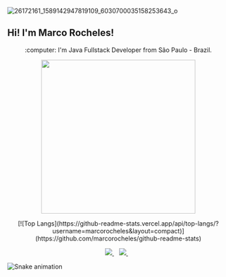 ![26172161_1589142947819109_6030700035158253643_o](https://user-images.githubusercontent.com/81653024/145266816-4e84b26e-3e57-4b96-adcb-d21024637c01.jpg)

## Hi! I'm Marco Rocheles!
<p align='center'>
  :computer: I'm Java Fullstack Developer from São Paulo - Brazil.
</p>

<p align='center'>
  <a href="#"><img src="https://github-readme-stats.vercel.app/api?username=marcorocheles&show_icons=true&count_private=true&theme=ocean_dark" width="350"></a>
</p>

<p align='center'>
  [![Top Langs](https://github-readme-stats.vercel.app/api/top-langs/?username=marcorocheles&layout=compact)](https://github.com/marcorocheles/github-readme-stats)
</p>

<p align='center'>
  
  <a href="https://www.linkedin.com/in/marcorocheles/">
    <img src="https://img.shields.io/badge/linkedin-%230077B5.svg?&style=for-the-badge&logo=linkedin&logoColor=white" />
  </a>&nbsp;&nbsp;
  <a href="https://www.instagram.com/marcorocheles/">
    <img src="https://img.shields.io/badge/instagram-%23E4405F.svg?&style=for-the-badge&logo=instagram&logoColor=white" />        
  </a>&nbsp;&nbsp;
  
</p>


![Snake animation](https://github.com/marcorocheles/blob/output/github-contribution-grid-snake.svg)



